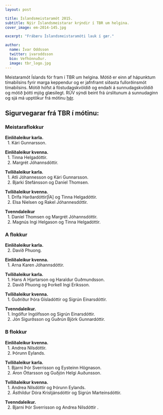 ```yaml
---
layout: post

title: Íslandsmeistaramót 2015.
subtitle: Nýir Íslandsmeistarar krýndir í TBR um helgina.
cover_image: em-2014-145.jpg

excerpt: "Frábæru Íslandsmeistaramóti lauk í gær."

author:
  name: Ívar Oddsson
  twitter: ivaroddsson
  bio: Vefhönnuður.
  image: tbr_logo.jpg
---
```

Meistaramót Íslands fór fram í TBR um helgina. Mótið er einn af hápunktum tímabilsins fyrir marga keppendur og er jafnframt síðasta fullorðinsmót tímabilsins. Mótið hófst á föstudagskvöldið og endaði á sunnudagskvöldið og mótið þótti mjög glæsilegt. RÚV sýndi beint frá úrslitunum á sunnudaginn og sjá má upptökur frá mótinu [hér](http://www.ruv.is/sarpurinn/ruv/meistaramot-islands-i-badminton/20150412).

## <i class="fa fa-trophy"></i> Sigurvegarar frá TBR í mótinu:

### Meistaraflokkur
**Einliðaleikur karla.**  
&nbsp;&nbsp;1. Kári Gunnarsson.

**Einliðaleikur kvenna.**  
&nbsp;&nbsp;1. Tinna Helgadóttir.  
&nbsp;&nbsp;2. Margrét Jóhannsdóttir.  

**Tvíliðaleikur karla.**  
&nbsp;&nbsp;1. Atli Jóhannesson og Kári Gunnarsson.  
&nbsp;&nbsp;2. Bjarki Stefánsson og Daníel Thomsen.

**Tvíliðaleikur kvenna.**  
&nbsp;&nbsp;1. Drífa Harðardóttir[ÍA] og Tinna Helgadóttir.  
&nbsp;&nbsp;2. Elsa Nielsen og Rakel Jóhannesdóttir.

**Tvenndaleikur**  
&nbsp;&nbsp;1. Daníel Thomsen og Margrét Jóhannsdóttir.  
&nbsp;&nbsp;2. Magnús Ingi Helgason og Tinna Helgadóttir.  

### A flokkur  
**Einliðaleikur karla.**  
&nbsp;&nbsp;2. Davíð Phuong.

**Einliðaleikur kvenna.**  
&nbsp;&nbsp;1. Arna Karen Jóhannsdóttir.  

**Tvíliðaleikur karla.**  
&nbsp;&nbsp;1. Hans A Hjartarson og Haraldur Guðmundsson.  
&nbsp;&nbsp;2. Davíð Phuong og Þorkell Ingi Eriksson.  

**Tvíliðaleikur kvenna.**  
&nbsp;&nbsp;1. Guðríður Þóra Gísladóttir og Sigrún Einarsdóttir.  

**Tvenndaleikur.**  
&nbsp;&nbsp;1. Ingólfur Ingólfsson og Sigrún Einarsdóttir.  
&nbsp;&nbsp;2. Jón Sigurðsson og Guðrún Björk Gunnardóttir.  

### B flokkur
**Einliðaleikur kvenna.**  
&nbsp;&nbsp;1. Andrea Nilsdóttir.  
&nbsp;&nbsp;2. Þórunn Eylands.

**Tvíliðaleikur karla.**  
&nbsp;&nbsp;1. Bjarni Þór Sverrisson og Eysteinn Högnason.  
&nbsp;&nbsp;2. Aron Óttarsson og Guðjón Helgi Auðunsson.

**Tvíliðaleikur kvenna.**  
&nbsp;&nbsp;1. Andrea Nilsdóttir og Þórunn Eylands.  
&nbsp;&nbsp;2. Ásthildur Dóra Kristjánsdóttir og Sigrún Marteinsdóttir.

**Tvenndaleikur.**  
&nbsp;&nbsp;2. Bjarni Þór Sverrisson og Andrea Nilsdóttir .  
